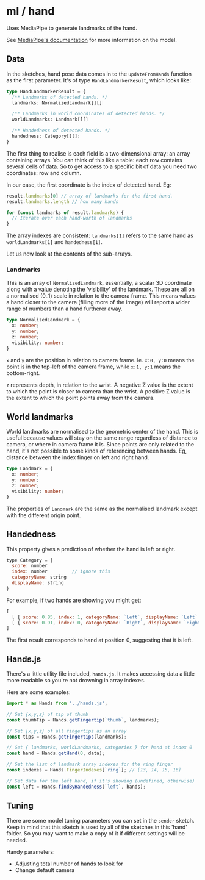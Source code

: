 # ml / hand

Uses MediaPipe to generate landmarks of the hand.

See [MediaPipe's documentation](https://ai.google.dev/edge/mediapipe/solutions/vision/hand_landmarker#models) for more information on the model.

## Data

In the sketches, hand pose data comes in to the `updateFromHands` function as the first parameter. It's of type `HandLandmarkerResult`, which looks like:

```ts
type HandLandmarkerResult = {
  /** Landmarks of detected hands. */
  landmarks: NormalizedLandmark[][]

  /** Landmarks in world coordinates of detected hands. */
  worldLandmarks: Landmark[][]

  /** Handedness of detected hands. */
  handedness: Category[][];
}
```

The first thing to realise is each field is a two-dimensional array: an array containing arrays. You can think of this like a table: each row contains several cells of data. So to get access to a specific bit of data you need two coordinates: row and column.

In our case, the first coordinate is the index of detected hand. Eg: 
```js
result.landmarks[0] // array of landmarks for the first hand.
result.landmarks.length // how many hands  

for (const landmarks of result.landmarks) {
  // Iterate over each hand-worth of landmarks
}
```

The array indexes are consistent: `landmarks[1]` refers to the same hand as `worldLandmarks[1]` and `handedness[1]`.

Let us now look at the contents of the sub-arrays.

### Landmarks

This is an array of `NormalizedLandmark`, essentially, a scalar 3D coordinate along with a value denoting the 'visibility' of the landmark. These are all on a normalised (0..1) scale in relation to the camera frame. This means values a hand closer to the camera (filling more of the image) will report a wider range of numbers than a hand furtherer away. 

```ts
type NormalizedLandmark = {
  x: number;
  y: number;
  z: number;
  visibility: number;
}
```

`x` and `y` are the position in relation to camera frame. Ie. `x:0, y:0` means the point is in the top-left of the camera frame, while `x:1, y:1` means the bottom-right.

`z` represents depth, in relation to the wrist. A negative Z value is the extent to which the point is closer to camera than the wrist. A positive Z value is the extent to which the point points away from the camera.

## World landmarks

World landmarks are normalised to the geometric center of the hand. This is useful because values will stay on the same range regardless of distance to camera, or where in camera frame it is. Since points are only related to the hand, it's not possible to some kinds of referencing between hands. Eg, distance between the index finger on left and right hand.

```ts
type Landmark = {
  x: number;
  y: number;
  z: number;
  visibility: number;
}
```

The properties of `Landmark` are the same as the normalised landmark except with the different origin point.

## Handedness

This property gives a prediction of whether the hand is left or right.

```js
type Category = {
  score: number
  index: number         // ignore this
  categoryName: string
  displayName: string
}
```

For example, if two hands are showing you might get:
```js
[
  [ { score: 0.85, index: 1, categoryName: `Left`, displayName: `Left` } ],
  [ { score: 0.91, index: 0, categoryName: `Right`, displayName: `Right` } ],
]
```

The first result corresponds to hand at position 0, suggesting that it is left.



## Hands.js

There's a little utility file included, `hands.js`. It makes accessing data a little more readable so you're not drowning in array indexes.

Here are some examples:
```js
import * as Hands from '../hands.js';

// Get {x,y,z} of tip of thumb
const thumbTip = Hands.getFingertip(`thumb`, landmarks);

// Get {x,y,z} of all fingertips as an array
const tips = Hands.getFingertips(landmarks);

// Get { landmarks, worldLandmarks, categories } for hand at index 0
const hand = Hands.getHand(0, data);

// Get the list of landmark array indexes for the ring finger
const indexes = Hands.FingerIndexes[`ring`]; // [13, 14, 15, 16]

// Get data for the left hand, if it's showing (undefined, otherwise)
const left = Hands.findByHandedness(`left`, hands);
```

## Tuning

There are some model tuning parameters you can set in the `sender` sketch. Keep in mind that this sketch is used by all of the sketches in this 'hand' folder. So you may want to make a copy of it if different settings will be needed.

Handy parameters:
* Adjusting total number of hands to look for
* Change default camera